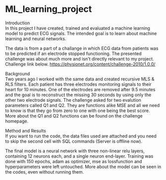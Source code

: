 # ML_learning_project

Introduction<br/>
In this project I have created, trained and evaluated a machine learning model to predict ECG signals. 
The intended goal is to learn about machine learning and neural networks. 

The data is from a part of a challange in which ECG data from patients was to be predicted if an electrode stopped functioning. 
The presented challenge was about much more and isn't directly relevant to my project.  Challenge link below.
https://physionet.org/content/challenge-2010/1.0.0/

Background<br/>
Two years ago I worked with the same data and created recursive MLS & RLS filters. Each patient has three electrodes monitoring signals to their heart for 10 minutes.
One of the electrodes are removed after 9.5 minutes and the goal is to reconstruct the missing 30 seconds by using only the other two electrode signals. 
The challenge asked for two evalution parameters called Q1 and Q2. They are functions alike MSE and all we need to know is that they go from zero to one with one being the best score.
More about the Q1 and Q2 functions can be found on the challenge homepage.

Method and Results<br/>
If you want to run the code, the data files used are attached and you need to skip the second cell with SQL commands (Server is offline now). 

The final model is a neural network with three non-linear relu layers, containing 12 neurons each, and a single neuron end-layer. 
Training was done with 150 epochs, adam as optimizer, mse as lossfunction and hyperparameters were left untouched. 
More about the model can be seen in the codes, even without running them. 



